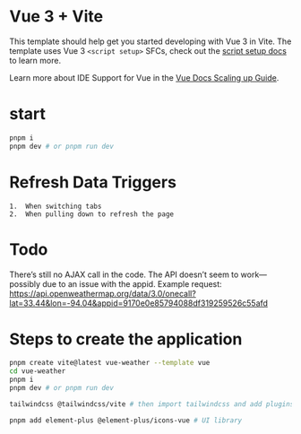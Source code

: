 # Vue 3 + Vite

This template should help get you started developing with Vue 3 in Vite. The template uses Vue 3 `<script setup>` SFCs, check out the [script setup docs](https://v3.vuejs.org/api/sfc-script-setup.html#sfc-script-setup) to learn more.

Learn more about IDE Support for Vue in the [Vue Docs Scaling up Guide](https://vuejs.org/guide/scaling-up/tooling.html#ide-support).

# start

```bash
pnpm i
pnpm dev # or pnpm run dev
```

# Refresh Data Triggers

    1.	When switching tabs
    2.	When pulling down to refresh the page

# Todo

There’s still no AJAX call in the code.
The API doesn’t seem to work—possibly due to an issue with the appid.
Example request:
https://api.openweathermap.org/data/3.0/onecall?lat=33.44&lon=-94.04&appid=9170e0e85794088df319259526c55afd

# Steps to create the application

```bash
pnpm create vite@latest vue-weather --template vue
cd vue-weather
pnpm i
pnpm dev # or pnpm run dev

tailwindcss @tailwindcss/vite # then import tailwindcss and add plugins in vite.config.js

pnpm add element-plus @element-plus/icons-vue # UI library

```
